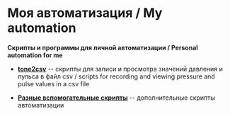 # Моя автоматизация / Мy automation

**Скрипты и программы для личной автоматизации / 
Personal automation for me**

* **[tone2csv](tone2csv)** -- cкрипты для записи и просмотра значений давления и пульса в файл csv / scripts for recording and viewing pressure and pulse values in a csv file

* **[Разные вспомогательные скрипты](myscripts)** -- дополнительные скрипты автоматизации
